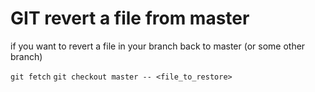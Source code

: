 # GIT revert a file from master

if you want to revert a file in your branch back to master (or some other branch)

`git fetch`
`git checkout master -- <file_to_restore>`
